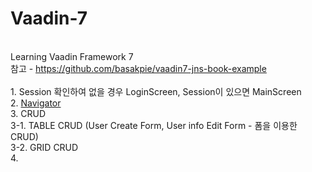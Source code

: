 # Vaadin-7
<br>Learning Vaadin Framework 7
<br>참고 - https://github.com/basakpie/vaadin7-jns-book-example
<br>
<br>1. Session 확인하여 없을 경우 LoginScreen, Session이 있으면 MainScreen
<br>2. <a href="https://vaadin.com/docs/v7/framework/advanced/advanced-navigator.html">Navigator</a>
<br>3. CRUD
<br>  3-1. TABLE CRUD (User Create Form, User info Edit Form - 폼을 이용한 CRUD)
<br>  3-2. GRID CRUD
<br>4. 
<br>
